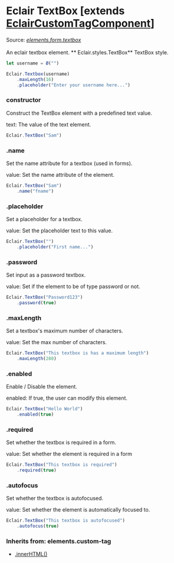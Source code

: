 # Eclair TextBox [extends [EclairCustomTagComponent](https://github.com/SamGarlick/Eclair/tree/main/docs/elements/custom-tag.md)]
Source: [_elements.form.textbox_](https://github.com/SamGarlick/Eclair/tree/main/src/elements/form/textbox.js)<br/><br/>
An eclair textbox element.
**
Eclair.styles.TextBox**  TextBox style.
```javascript
let username = Ø("")

Eclair.Textbox(username)
    .maxLength(16)
    .placeholder("Enter your username here...")
```
### constructor
Construct the TextBox element with a predefined text value.

text: The value of the text element.
```javascript
Eclair.TextBox("Sam")
```
### .name
Set the name attribute for a textbox (used in forms).

value: Set the name attribute of the element.
```javascript
Eclair.TextBox("Sam")
    .name("fname")
```
### .placeholder
Set a placeholder for a textbox.

value: Set the placeholder text to this value.
```javascript
Eclair.TextBox("")
    .placeholder("First name...")
```
### .password
Set input as a password textbox.

value: Set if the element to be of type password or not.
```javascript
Eclair.TextBox("Password123")
    .password(true)
```
### .maxLength
Set a textbox's maximum number of characters.

value: Set the max number of characters.
```javascript
Eclair.TextBox("This textbox is has a maximum length")
    .maxLength(280)
```
### .enabled
Enable / Disable the element.

enabled: If true, the user can modify this element.
```javascript
Eclair.TextBox("Hello World")
    .enabled(true)
```
### .required
Set whether the textbox is required in a form.

value: Set whether the element is required in a form
```javascript
Eclair.TextBox("This textbox is required")
    .required(true)
```
### .autofocus
Set whether the textbox is autofocused.

value: Set whether the element is automatically focused to.
```javascript
Eclair.TextBox("This textbox is autofocused")
    .autofocus(true)
```

### Inherits from: elements.custom-tag
 - [.innerHTML()](https://github.com/SamGarlick/Eclair/tree/main/docs/elements/custom-tag.md#innerHTML)